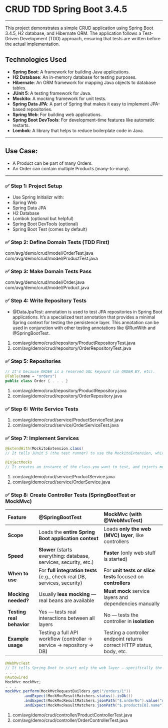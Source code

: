 # CRUD TDD Spring Boot 3.4.5
---

This project demonstrates a simple CRUD application using Spring Boot 3.4.5, H2 database, and Hibernate ORM. The application follows a Test-Driven Development (TDD) approach, ensuring that tests are written before the actual implementation.
## Technologies Used
- **Spring Boot**: A framework for building Java applications.
- **H2 Database**: An in-memory database for testing purposes.
- **Hibernate**: An ORM framework for mapping Java objects to database tables.
- **JUnit 5**: A testing framework for Java.
- **Mockito**: A mocking framework for unit tests.
- **Spring Data JPA**: A part of Spring that makes it easy to implement JPA-based repositories.
- **Spring Web**: For building web applications.
- **Spring Boot DevTools**: For development-time features like automatic restarts.
- **Lombok**: A library that helps to reduce boilerplate code in Java.

---

Use Case:
---
* A Product can be part of many Orders.
* An Order can contain multiple Products (many-to-many).

---

### ✅ Step 1: Project Setup
* Use Spring Initializr with:
* Spring Web
* Spring Data JPA
* H2 Database
* Lombok (optional but helpful)
* Spring Boot DevTools (optional)
* Spring Boot Test (comes by default)

### ✅ Step 2: Define Domain Tests (TDD First)
com/avg/demo/crud/model/OrderTest.java
com/avg/demo/crud/model/ProductTest.java

### ✅ Step 3: Make Domain Tests Pass
com/avg/demo/crud/model/Order.java
com/avg/demo/crud/model/Product.java

### ✅ Step 4: Write Repository Tests
- @DataJpaTest: annotation is used to test JPA repositories in Spring Boot applications. It’s a specialized test annotation that provides a minimal Spring context for testing the persistence layer. This annotation can be used in conjunction with other testing annotations like @RunWith and @SpringBootTest.

1. com/avg/demo/crud/repository/ProductRepositoryTest.java
2. com/avg/demo/crud/repository/OrderRepositoryTest.java

### ✅ Step 5: Repositories
```java
// It's because ORDER is a reserved SQL keyword (in ORDER BY, etc).
@Table(name = "orders")
public class Order { . . . }
```
1. com/avg/demo/crud/repository/ProductRepository.java
2. com/avg/demo/crud/repository/OrderRepository.java

### ✅ Step 6: Write Service Tests
1. com/avg/demo/crud/service/ProductServiceTest.java
2. com/avg/demo/crud/service/OrderServiceTest.java

### ✅ Step 7: Implement Services
```java
@ExtendWith(MockitoExtension.class) 
// It tells JUnit 5 (the test runner) to use the MockitoExtension, which enables Mockito's features like automatic mock initialization.

@InjectMocks 
// It creates an instance of the class you want to test, and injects mocks (created by @Mock) into it automatically.
```
1. com/avg/demo/crud/service/ProductService.java
2. com/avg/demo/crud/service/OrderService.java


### ✅ Step 8: Create Controller Tests (SpringBootTest or MockMvc)

| Feature | @SpringBootTest | MockMvc (with @WebMvcTest) |
|:---|:---|:---|
| **Scope** | Loads the **entire Spring Boot application context** | Loads **only the web (MVC) layer**, like controllers |
| **Speed** | **Slower** (starts everything: database, services, security, etc.) | **Faster** (only web stuff is started) |
| **When to use** | For **full integration tests** (e.g., check real DB, services, security) | For **unit tests or slice tests** focused on **controllers** |
| **Mocking needed?** | Usually **less mocking** — real beans are available | **Must mock** service layers and dependencies manually |
| **Testing real behavior** | Yes — tests real interactions between all layers | No — tests the controller in **isolation** |
| **Example usage** | Testing a full API workflow (controller → service → repository → DB) | Testing a controller endpoint returns correct HTTP status, body, etc. |

```java
@WebMvcTest
// It tells Spring Boot to start only the web layer — specifically the Spring MVC components like controllers, filters, etc
. . .
@Autowired
MockMvc mockMvc;
. . .
mockMvc.perform(MockMvcRequestBuilders.get("/orders/1"))
        .andExpect(MockMvcResultMatchers.status().isOk())
        .andExpect(MockMvcResultMatchers.jsonPath("$.orderNo").value("ABC-123"))
        .andExpect(MockMvcResultMatchers.jsonPath("$.products[0].name").value("ProductTestName"));

```
1. com/avg/demo/crud/controller/ProductControllerTest.java
2. com/avg/demo/crud/controller/OrderControllerTest.java




